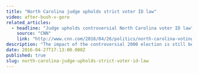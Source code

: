 ```yaml
---
title: "North Carolina judge upholds strict voter ID law"
video: after-bush-v-gore
related_articles:
  - headline: "Judge upholds controversial North Carolina voter ID law"
    source: "CNN"
    link: "http://www.cnn.com/2016/04/26/politics/north-carolina-voting-id-law-ruling/"
description: "The impact of the controversial 2000 election is still being felt, especially in states like North Carolina where a judge has upheld a strict new voting law that's considered a win for conservatives. Watch the backstory, _After Bush v. Gore._"
date: 2016-04-27T17:13:00.000Z
published: true
slug: north-carolina-judge-upholds-strict-voter-id-law
---
```



